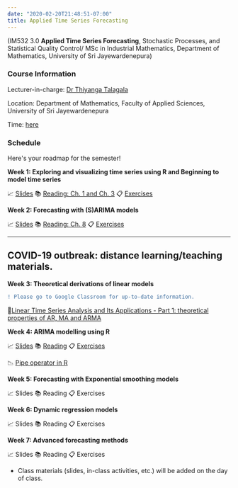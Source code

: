 ```yaml
---
date: "2020-02-20T21:48:51-07:00"
title: Applied Time Series Forecasting 
---
```


(IM532 3.0 **Applied Time Series Forecasting**, Stochastic Processes, and Statistical Quality Control/ MSc in Industrial Mathematics, Department of Mathematics, University of Sri Jayewardenepura)

### Course Information


Lecturer-in-charge: [Dr Thiyanga Talagala](https://thiyanga.netlify.com/)

Location: Department of Mathematics, Faculty of Applied Sciences, University of Sri Jayewardenepura

Time: [here](/timeslots/)


### Schedule

Here's your roadmap for the semester!

**Week 1: Exploring and visualizing time series  using R and Beginning to model time series**

📈 [Slides](/slides/timeseries1.html) 📚 [Reading: Ch. 1 and Ch. 3](https://otexts.com/fpp2/intro.html) 📋 [Exercises](/Tutorial/Tutorial1.pdf)

**Week 2: Forecasting with (S)ARIMA models**


📈 [Slides](/slides/timeseries2.html) 📚 [Reading: Ch. 8](https://otexts.com/fpp2/arima.html) 📋 [Exercises](/slides/video.pdf)



___________________________________________________________________________________________

## COVID-19 outbreak: distance learning/teaching materials.

**Week 3: Theoretical derivations of linear models**

```diff
! Please go to Google Classroom for up-to-date information.
```

📓[Linear Time Series Analysis and Its Applications - Part 1: theoretical properties of AR, MA and ARMA](/slides/8.png)

**Week 4: ARIMA modelling using R**

📈 [Slides](/slides/8.png) 📚 [Reading](https://otexts.com/fpp2/arima.html) 📋 [Exercises](https://otexts.com/fpp2/arima-exercises.html)

📉 [Pipe operator in R](https://hellor.netlify.app/slides/l7_intro_tidyverse.html#43)

**Week 5: Forecasting with Exponential smoothing models**


📈 Slides 📚 Reading 📋 Exercises

**Week 6: Dynamic regression models**


📈 Slides 📚 Reading 📋 Exercises

**Week 7: Advanced forecasting methods**


📈 Slides 📚 Reading 📋 Exercises

- Class materials (slides, in-class activities, etc.) will be added on the day of class.